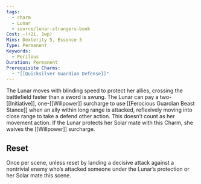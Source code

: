 ```yaml
---
tags:
  - charm
  - Lunar
  - source/lunar-strangers-book
Cost: —(+2i, 1wp)
Mins: Dexterity 5, Essence 3
Type: Permanent
Keywords:
  - Perilous
Duration: Permanent
Prerequisite Charms:
  - "[[Quicksilver Guardian Defense]]"
---
```

The Lunar moves with blinding speed to protect her allies, crossing the battlefield faster than a sword is swung.
The Lunar can pay a two-[[Initiative]], one-[[Willpower]] surcharge to use [[Ferocious Guardian Beast Stance]] when an ally within long range is attacked, reflexively moving into close range to take a defend other action. This doesn’t count as her movement action.
If the Lunar protects her Solar mate with this Charm, she waives the [[Willpower]] surcharge.

## Reset 
Once per scene, unless reset by landing a decisive attack against a nontrivial enemy who’s attacked someone under the Lunar’s protection or her Solar mate this scene.